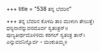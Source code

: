 +++
title = "538 ತನ್ನ ಬೆವರಿನ"

+++
ತನ್ನ ಬೆವರಿನ ಕೊಳದಿ ತಾಂ ಮುಳುಗಿ ತೇಲುತ್ತೆ।  
ಧನ್ಯನಾನೆನ್ನುವನದೊರ್ವ ಸ್ವತಂತ್ರನ್॥  
ಪುಣ್ಯತೀರ್ಥದೊಳಿಳಿದು ಕರಗಲ್ ಸ್ವತಂತ್ರ ತಾನ್।  
ಎನ್ನುವವನಿನ್ನೊರ್ವ - ಮಂಕುತಿಮ್ಮ॥  
